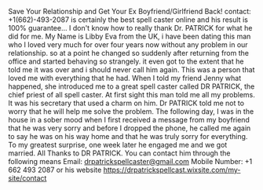 Save Your Relationship and Get Your Ex Boyfriend/Girlfriend Back! contact: +1(662)-493-2087 is certainly the best spell caster online and his result is 100% guarantee…  I don't know how to really thank Dr. PATRICK for what he did for me. My Name is Libby Eva from the UK, i have been dating this man who I loved very much for over four years now without any problem in our relationship. so at a point he changed so suddenly after returning from the office and started behaving so strangely. it even got to the extent that he told me it was over and i should never call him again. This was a person that loved me with everything that he had. When I told my friend Jenny what happened, she introduced me to a great spell caster called DR PATRICK, the chief priest of all spell caster. At first sight this man told me all my problems. It was his secretary that used a charm on him. Dr PATRICK told me not to worry that he will help me solve the problem. The following day, I was in the house in a sober mood when I first received a message from my boyfriend that he was very sorry and before I dropped the phone, he called me again to say he was on his way home and that he was truly sorry for everything. To my greatest surprise, one week later he engaged me and we got married. All Thanks to DR PATRICK. You can contact him through the following means
Email: drpatrickspellcaster@gmail.com
Mobile Number: +1 662 493 2087 or his website https://drpatrickspellcast.wixsite.com/my-site/contact
